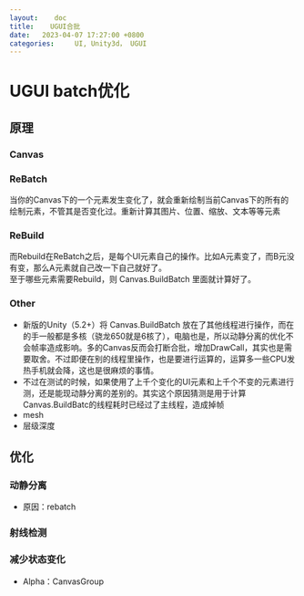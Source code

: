 ```yaml
---
layout:    doc
title:    UGUI合批
date:   2023-04-07 17:27:00 +0800
categories:     UI, Unity3d， UGUI
---
```


# UGUI batch优化

## 原理
### Canvas
### ReBatch  
当你的Canvas下的一个元素发生变化了，就会重新绘制当前Canvas下的所有的绘制元素，不管其是否变化过。重新计算其图片、位置、缩放、文本等等元素
### ReBuild  
而Rebuild在ReBatch之后，是每个UI元素自己的操作。比如A元素变了，而B元没有变，那么A元素就自己改一下自己就好了。  
至于哪些元素需要Rebuild，则 Canvas.BuildBatch 里面就计算好了。
### Other
- 新版的Unity（5.2+）将 Canvas.BuildBatch 放在了其他线程进行操作，而在的手一般都是多核（骁龙650就是6核了），电脑也是，所以动静分离的优化不会帧率造成影响。多的Canvas反而会打断合批，增加DrawCall，其实也是需要取舍。不过即便在别的线程里操作，也是要进行运算的，运算多一些CPU发热手机就会降，这也是很麻烦的事情。
- 不过在测试的时候，如果使用了上千个变化的UI元素和上千个不变的元素进行测，还是能现动静分离的差别的。其实这个原因猜测是用于计算Canvas.BuildBatc的线程耗时已经过了主线程，造成掉帧
- mesh
- 层级深度

## 优化

### 动静分离
- 原因：rebatch

### 射线检测

### 减少状态变化
- Alpha：CanvasGroup